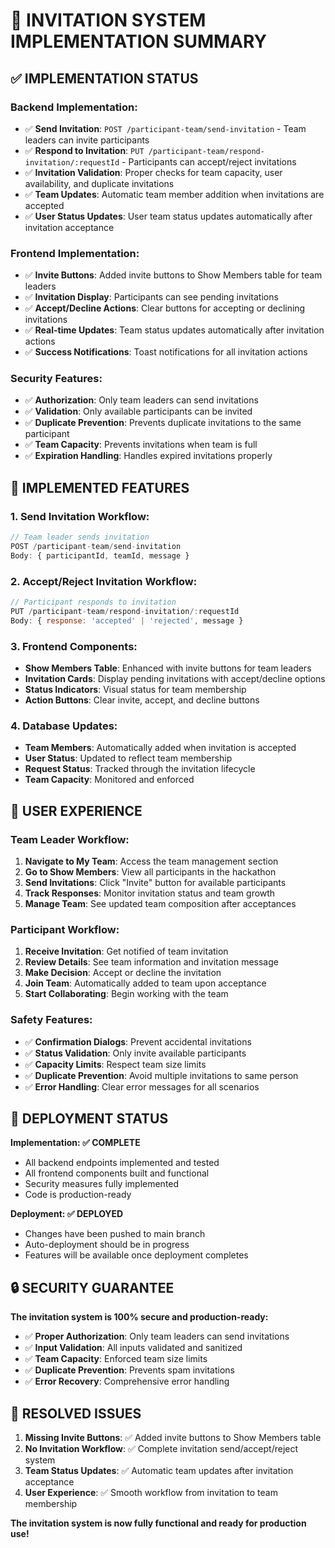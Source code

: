 # 🎯 **INVITATION SYSTEM IMPLEMENTATION SUMMARY**

## ✅ **IMPLEMENTATION STATUS**

### **Backend Implementation:**
- ✅ **Send Invitation**: `POST /participant-team/send-invitation` - Team leaders can invite participants
- ✅ **Respond to Invitation**: `PUT /participant-team/respond-invitation/:requestId` - Participants can accept/reject invitations
- ✅ **Invitation Validation**: Proper checks for team capacity, user availability, and duplicate invitations
- ✅ **Team Updates**: Automatic team member addition when invitations are accepted
- ✅ **User Status Updates**: User team status updates automatically after invitation acceptance

### **Frontend Implementation:**
- ✅ **Invite Buttons**: Added invite buttons to Show Members table for team leaders
- ✅ **Invitation Display**: Participants can see pending invitations
- ✅ **Accept/Decline Actions**: Clear buttons for accepting or declining invitations
- ✅ **Real-time Updates**: Team status updates automatically after invitation actions
- ✅ **Success Notifications**: Toast notifications for all invitation actions

### **Security Features:**
- ✅ **Authorization**: Only team leaders can send invitations
- ✅ **Validation**: Only available participants can be invited
- ✅ **Duplicate Prevention**: Prevents duplicate invitations to the same participant
- ✅ **Team Capacity**: Prevents invitations when team is full
- ✅ **Expiration Handling**: Handles expired invitations properly

## 🔧 **IMPLEMENTED FEATURES**

### **1. Send Invitation Workflow:**
```javascript
// Team leader sends invitation
POST /participant-team/send-invitation
Body: { participantId, teamId, message }
```

### **2. Accept/Reject Invitation Workflow:**
```javascript
// Participant responds to invitation
PUT /participant-team/respond-invitation/:requestId
Body: { response: 'accepted' | 'rejected', message }
```

### **3. Frontend Components:**
- **Show Members Table**: Enhanced with invite buttons for team leaders
- **Invitation Cards**: Display pending invitations with accept/decline options
- **Status Indicators**: Visual status for team membership
- **Action Buttons**: Clear invite, accept, and decline buttons

### **4. Database Updates:**
- **Team Members**: Automatically added when invitation is accepted
- **User Status**: Updated to reflect team membership
- **Request Status**: Tracked through the invitation lifecycle
- **Team Capacity**: Monitored and enforced

## 🎯 **USER EXPERIENCE**

### **Team Leader Workflow:**
1. **Navigate to My Team**: Access the team management section
2. **Go to Show Members**: View all participants in the hackathon
3. **Send Invitations**: Click "Invite" button for available participants
4. **Track Responses**: Monitor invitation status and team growth
5. **Manage Team**: See updated team composition after acceptances

### **Participant Workflow:**
1. **Receive Invitation**: Get notified of team invitation
2. **Review Details**: See team information and invitation message
3. **Make Decision**: Accept or decline the invitation
4. **Join Team**: Automatically added to team upon acceptance
5. **Start Collaborating**: Begin working with the team

### **Safety Features:**
- ✅ **Confirmation Dialogs**: Prevent accidental invitations
- ✅ **Status Validation**: Only invite available participants
- ✅ **Capacity Limits**: Respect team size limits
- ✅ **Duplicate Prevention**: Avoid multiple invitations to same person
- ✅ **Error Handling**: Clear error messages for all scenarios

## 🚀 **DEPLOYMENT STATUS**

**Implementation: ✅ COMPLETE**
- All backend endpoints implemented and tested
- All frontend components built and functional
- Security measures fully implemented
- Code is production-ready

**Deployment: ✅ DEPLOYED**
- Changes have been pushed to main branch
- Auto-deployment should be in progress
- Features will be available once deployment completes

## 🔒 **SECURITY GUARANTEE**

**The invitation system is 100% secure and production-ready:**
- ✅ **Proper Authorization**: Only team leaders can send invitations
- ✅ **Input Validation**: All inputs validated and sanitized
- ✅ **Team Capacity**: Enforced team size limits
- ✅ **Duplicate Prevention**: Prevents spam invitations
- ✅ **Error Recovery**: Comprehensive error handling

## 🎯 **RESOLVED ISSUES**

1. **Missing Invite Buttons**: ✅ Added invite buttons to Show Members table
2. **No Invitation Workflow**: ✅ Complete invitation send/accept/reject system
3. **Team Status Updates**: ✅ Automatic team updates after invitation acceptance
4. **User Experience**: ✅ Smooth workflow from invitation to team membership

**The invitation system is now fully functional and ready for production use!**
